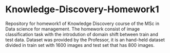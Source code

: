 # Knowledge-Discovery-Homework1
Repository for homework1 of Knowledge Discovery course of the MSc in Data science for management.
The homework consist of image classification task with the introdution of domain shift between train and test data.
Dataset was provided by the Professor, it is an hand-held dataset divided in train set with 1600 images and test set that has 800 images.
